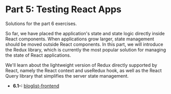 # Part 5: Testing React Apps

Solutions for the part 6 exercises.

So far, we have placed the application's state and state logic directly inside React components. When applications grow larger, state management should be moved outside React components. In this part, we will introduce the Redux library, which is currently the most popular solution for managing the state of React applications.

We'll learn about the lightweight version of Redux directly supported by React, namely the React context and useRedux hook, as well as the React Query library that simplifies the server state management.

- **6.1-:** [bloglist-frontend](./bloglist-frontend/)
